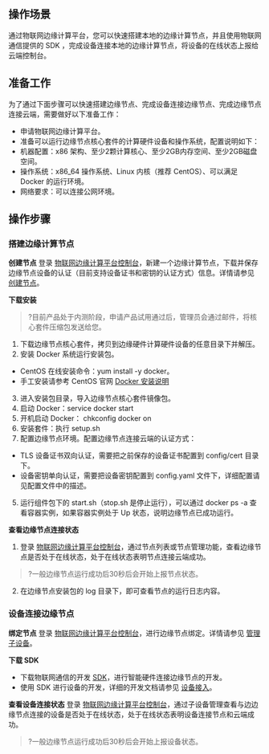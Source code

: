 ## 操作场景
通过物联网边缘计算平台，您可以快速搭建本地的边缘计算节点，并且使用物联网通信提供的 SDK ，完成设备连接本地的边缘计算节点，将设备的在线状态上报给云端控制台。


## 准备工作
为了通过下面步骤可以快速搭建边缘节点、完成设备连接边缘节点、完成边缘节点连接云端，需要做好以下准备工作：
- 申请物联网边缘计算平台。
- 准备可以运行边缘节点核心套件的计算硬件设备和操作系统，配置说明如下：
 - 机器配置：x86 架构、至少2颗计算核心、至少2GB内存空间、至少2GB磁盘空间。
 - 操作系统：x86_64 操作系统、Linux 内核（推荐 CentOS）、可以满足 Docker 的运行环境。
 - 网络要求：可以连接公网环境。

## 操作步骤

### 搭建边缘计算节点
**创建节点**
登录 [物联网边缘计算平台控制台](https://console.cloud.tencent.com/iotcloud/edge)，新建一个边缘计算节点，下载并保存边缘节点设备的认证（目前支持设备证书和密钥的认证方式）信息。详情请参见 [创建节点](https://cloud.tencent.com/document/product/1118/36565)。

**下载安装**
>?目前产品处于内测阶段，申请产品试用通过后，管理员会通过邮件，将核心套件压缩包发送给您。

1. 下载边缘节点核心套件，拷贝到边缘硬件计算硬件设备的任意目录下并解压。
2. 安装 Docker 系统运行安装包。
 - CentOS 在线安装命令：yum install -y docker。
 - 手工安装请参考 CentOS 官网 [Docker 安装说明](https://docs.docker.com/install/linux/docker-ce/centos/)
3. 进入安装包目录，导入边缘节点核心套件镜像包。
 1. 启动 Docker：service docker start
 2. 开机启动 Docker： chkconfig docker on
 3. 安装套件：执行 setup.sh
4. 配置边缘节点环境。配置边缘节点连接云端的认证方式：
 - TLS 设备证书双向认证，需要把之前保存的设备证书配置到 config/cert 目录下。
 - 设备密钥单向认证，需要把设备密钥配置到 config.yaml 文件下，详细配置请见配置文件中的描述。
5. 运行组件包下的 start.sh（stop.sh 是停止运行），可以通过 docker ps -a 查看容器实例，如果容器实例处于 Up 状态，说明边缘节点已成功运行。

**查看边缘节点连接状态**
1. 登录 [物联网边缘计算平台控制台](https://console.cloud.tencent.com/iotcloud/edge)，通过节点列表或节点管理功能，查看边缘节点是否处于在线状态，处于在线状态表明节点连接云端成功。
>?一般边缘节点运行成功后30秒后会开始上报节点状态。
2. 在边缘节点安装包的 log 目录下，即可查看节点的运行日志内容。

### 设备连接边缘节点
**绑定节点**
登录 [物联网边缘计算平台控制台](https://console.cloud.tencent.com/iotcloud/edge)，进行边缘节点绑定。详情请参见  [管理子设备](https://cloud.tencent.com/document/product/1118/36564)。

**下载 SDK**
- 下载物联网通信的开发 [SDK](https://cloud.tencent.com/document/product/634/11928)，进行智能硬件连接边缘节点的开发。
- 使用 SDK 进行设备的开发，详细的开发文档请参见 [设备接入](https://cloud.tencent.com/document/product/634/35270)。

**查看设备连接状态**
登录 [物联网边缘计算平台控制台](https://console.cloud.tencent.com/iotcloud/edge)，通过子设备管理查看与边边缘节点连接的设备是否处于在线状态，处于在线状态表明设备连接节点和云端成功。
>?一般边缘节点运行成功后30秒后会开始上报设备状态。

